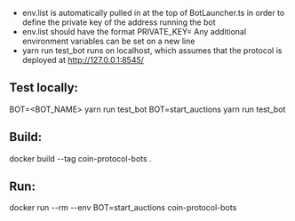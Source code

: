 

- env.list is automatically pulled in at the top of BotLauncher.ts in order to define the private key of the address running the bot
- env.list should have the format PRIVATE_KEY=<private key> Any additional environment variables can be set on a new line
- yarn run test_bot runs on localhost, which assumes that the protocol is deployed at http://127.0.0.1:8545/

## Test locally:

BOT=<BOT_NAME> yarn run test_bot
BOT=start_auctions yarn run test_bot

## Build:
docker build --tag coin-protocol-bots .

## Run:
docker run --rm --env BOT=start_auctions coin-protocol-bots
